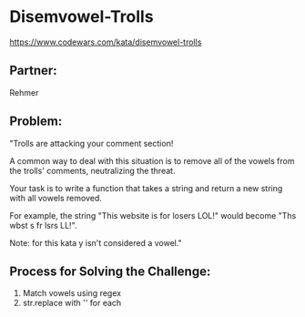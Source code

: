 # Disemvowel-Trolls
https://www.codewars.com/kata/disemvowel-trolls

## Partner:
Rehmer

## Problem:

"Trolls are attacking your comment section!

A common way to deal with this situation is to remove all of the vowels from the trolls' comments, neutralizing the threat.

Your task is to write a function that takes a string and return a new string with all vowels removed.

For example, the string "This website is for losers LOL!" would become "Ths wbst s fr lsrs LL!".

Note: for this kata y isn't considered a vowel."

## Process for Solving the Challenge:

1.  Match vowels using regex
2.  str.replace with '' for each